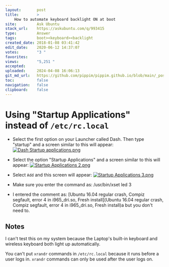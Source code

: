 ```yaml
---
layout:       post
title:        >
    How to automate keyboard backlight ON at boot
site:         Ask Ubuntu
stack_url:    https://askubuntu.com/q/993415
type:         Answer
tags:         boot><keyboard><backlight
created_date: 2018-01-08 03:41:42
edit_date:    2020-06-12 14:37:07
votes:        "3 "
favorites:    
views:        "5,251 "
accepted:     
uploaded:     2024-04-08 16:06:13
git_md_url:   https://github.com/pippim/pippim.github.io/blob/main/_posts/2018/2018-01-08-How-to-automate-keyboard-backlight-ON-at-boot.md
toc:          false
navigation:   false
clipboard:    false
---
```


# Using "Startup Applications" instead of `/etc/rc.local`

- Select the first option on your Launcher called Dash. Then type "startup" and a screen similar to this will appear:
[![Dash Startup applications.png][1]][1]

- Select the option "Startup Applications" and a screen similar to this will appear:
[![Startup Applications 2.png][2]][2]

- Select `Add` and this screen will appear:
[![Startup Applications 3.png][3]][3]

- Make sure you enter the command as: /usr/bin/xset led 3
- I entered the comment as: [Ubuntu 16.04 regular crash, Compiz segfault, error 4 in i965_dri.so, Fresh install](Ubuntu 16.04 regular crash, Compiz segfault, error 4 in i965_dri.so, Fresh install)a but you don't need to.

## Notes

I can't test this on my system because the Laptop's built-in keyboard and wireless keyboard both light up automatically.

You can't put `xrandr` commands in `/etc/rc.local` because it runs before a user logs in. `xrandr` commands can only be used after the user logs on.

  [1]: https://i.stack.imgur.com/HynOK.png
  [2]: https://i.stack.imgur.com/XKOCo.png
  [3]: https://i.stack.imgur.com/Q0olP.png
